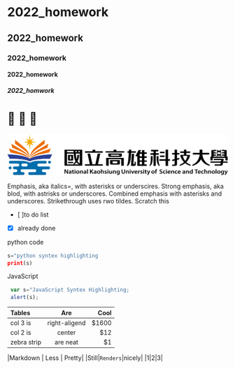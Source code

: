# 2022_homework
## 2022_homework
### 2022_homework
#### 2022_homework
##### 2022_homwork


# :poop: :dog: :crown:

![nkust](nkust.png "nkust")

Emphasis, aka italics=, with asterisks or underscires.
Strong emphasis, aka blod, with astrisks or underscores.
Combined emphasis with asterisks and underscores.
Strikethrough uses rwo tildes. Scratch this

- [ ]to do list 
- [x] already done

python code
```python
s="python syntex highlighting
print(s)
```

JavaScript
```javascript
 var s="JavaScript Syntex Highlighting;
 alert(s);
```

|Tables | Are | Cool|
|:------|:-----:|----:|
|col 3 is|right-aligend|$1600|
|col 2 is|center|$12|
|zebra strip| are neat| $1|


|Markdown | Less | Pretty|
|Still|```Renders```|nicely|
|1|2|3|
